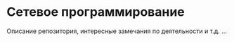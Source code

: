 #  Сетевое программирование

Описание репозитория, интересные замечания по деятельности и т.д. ...

